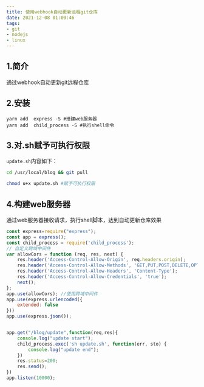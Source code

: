 ```yaml
---
title: 使用webhook自动更新远程git仓库
date: 2021-12-08 01:00:46
tags:
- git
- nodejs
- linux
---
```

## 1.简介

通过webhook自动更新git远程仓库

## 2.安装

```shell
yarn add  express -S #搭建web服务器
yarn add  child_process -S #执行shell命令
```

## 3.对.sh赋予可执行权限

`update.sh`内容如下：

```sh
cd /usr/local/blog && git pull
```

```bash
chmod u+x update.sh #赋予可执行权限
```

## 4.构建web服务器

通过web服务器接收请求，执行shell脚本，达到自动更新仓库效果

```javascript
const express=require("express");
const app = express();
const child_process = require('child_process');
// 自定义跨域中间件
var allowCors = function (req, res, next) {
    res.header('Access-Control-Allow-Origin', req.headers.origin);
    res.header('Access-Control-Allow-Methods', 'GET,PUT,POST,DELETE,OPTIONS');
    res.header('Access-Control-Allow-Headers', 'Content-Type');
    res.header('Access-Control-Allow-Credentials', 'true');
    next();
};
app.use(allowCors); //使用跨域中间件
app.use(express.urlencoded({
    extended: false
}))
app.use(express.json());


app.get("/blog/update",function(req,res){
    console.log("update start");
    child_process.exec('sh update.sh', function(err, sto) {
        console.log("update end");
    })
    res.status=200;
    res.send();
})
app.listen(10000);
```

